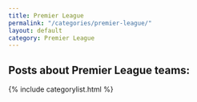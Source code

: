 ```yaml
---
title: Premier League
permalink: "/categories/premier-league/"
layout: default
category: Premier League
---
```


<h2>Posts about Premier League teams:</h2>

{% include categorylist.html %}
